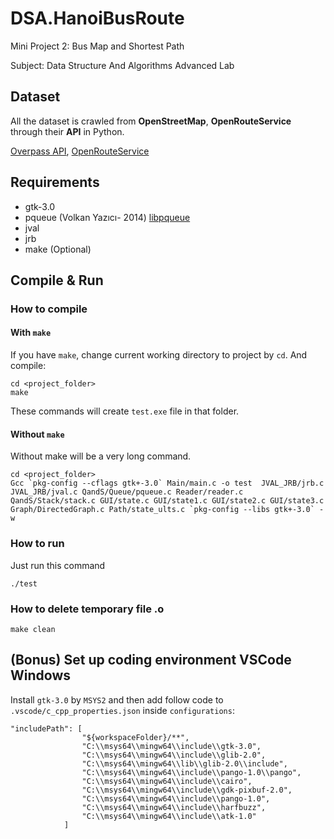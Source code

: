 # DSA.HanoiBusRoute
Mini Project 2: Bus Map and Shortest Path

Subject: Data Structure And Algorithms Advanced Lab

## Dataset
All the dataset is crawled from **OpenStreetMap**, **OpenRouteService** through their **API** in Python.

[Overpass API](https://wiki.openstreetmap.org/wiki/Overpass_API),
[OpenRouteService](https://openrouteservice.org/)

## Requirements
- gtk-3.0
- pqueue (Volkan Yazıcı- 2014) [libpqueue](https://github.com/vy/libpqueue)
- jval
- jrb
- make (Optional)

## Compile & Run

### How to compile

#### With `make`
If you have `make`, change current working directory to project by `cd`. And compile:
```shell
cd <project_folder>
make
```
These commands will create `test.exe` file in that folder.
#### Without `make`
Without make will be a very long command.
```shell
cd <project_folder>
Gcc `pkg-config --cflags gtk+-3.0` Main/main.c -o test  JVAL_JRB/jrb.c JVAL_JRB/jval.c QandS/Queue/pqueue.c Reader/reader.c QandS/Stack/stack.c GUI/state.c GUI/state1.c GUI/state2.c GUI/state3.c Graph/DirectedGraph.c Path/state_ults.c `pkg-config --libs gtk+-3.0` -w
```
### How to run
Just run this command
```shell
./test
```
### How to delete temporary file .o
```shell
make clean
```
## (**Bonus**) Set up coding environment VSCode Windows
Install `gtk-3.0` by `MSYS2` and then add follow code to `.vscode/c_cpp_properties.json` inside `configurations`:
```shell
"includePath": [
                "${workspaceFolder}/**",
                "C:\\msys64\\mingw64\\include\\gtk-3.0",
                "C:\\msys64\\mingw64\\include\\glib-2.0",
                "C:\\msys64\\mingw64\\lib\\glib-2.0\\include",
                "C:\\msys64\\mingw64\\include\\pango-1.0\\pango",
                "C:\\msys64\\mingw64\\include\\cairo",
                "C:\\msys64\\mingw64\\include\\gdk-pixbuf-2.0",
                "C:\\msys64\\mingw64\\include\\pango-1.0",
                "C:\\msys64\\mingw64\\include\\harfbuzz",
                "C:\\msys64\\mingw64\\include\\atk-1.0"
            ]
```

